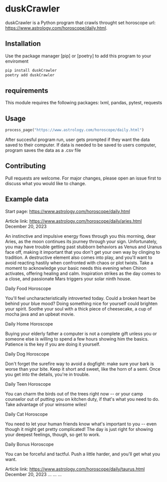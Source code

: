 # duskCrawler

duskCrawler is a Python program that crawls throught set horoscope url: https://www.astrology.com/horoscope/daily.html.

## Installation

Use the package manager [pip] or [poetry] to add this program to your enviroment

```bash
pip install duskCrawler
poetry add duskCrawler
```

## requirements

This module requires the following packages:
lxml, pandas, pytest, requests

## Usage

```python
process_page("https://www.astrology.com/horoscope/daily.html")
```
After succesful program run, user gets prompted if they want the data saved to their computer.
If data is needed to be saved to users computer, program saves the data as a .csv file

## Contributing

Pull requests are welcome. For major changes, please open an issue first
to discuss what you would like to change.

## Example data

Start page: https://www.astrology.com/horoscope/daily.html

Article link: https://www.astrology.com/horoscope/daily/aries.html
December 20, 2023

An instinctive and impulsive energy flows through you this morning,
dear Aries, as the moon continues its journey through your sign.
Unfortunately, you may have trouble getting past stubborn behaviors as
Venus and Uranus face off, making it important that you don't get your
own way by clinging to tradition. A destructive element also comes
into play, and you'll want to avoid reacting hastily when confronted
with chaos or plot twists. Take a moment to acknowledge your basic
needs this evening when Chiron activates, offering healing and calm.
Inspiration strikes as the day comes to a close, and passionate Mars
triggers your solar ninth house.


Daily Food Horoscope

You'll feel uncharacteristically introverted today. Could a broken
heart be behind your blue mood? Doing something nice for yourself
could brighten your spirit. Soothe your soul with a thick piece of
cheesecake, a cup of mocha java and an upbeat movie.

Daily Home Horoscope

Buying your elderly father a computer is not a complete gift unless
you or someone else is willing to spend a few hours showing him the
basics. Patience is the key if you are doing it yourself.

Daily Dog Horoscope

Don't forget the surefire way to avoid a dogfight: make sure your bark
is worse than your bite. Keep it short and sweet, like the horn of a
semi. Once you get into the details, you're in trouble.

Daily Teen Horoscope

You can charm the birds out of the trees right now -- or your camp
counselor out of putting you on kitchen duty, if that's what you need
to do. Take advantage of your winsome wiles!

Daily Cat Horoscope

You need to let your human friends know what's important to you --
even though it might get pretty complicated! The day is just right for
showing your deepest feelings, though, so get to work.

Daily Bonus Horoscope

You can be forceful and tactful. Push a little harder, and you'll get
what you want.

Article link: https://www.astrology.com/horoscope/daily/taurus.html
December 20, 2023
...
...
...